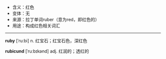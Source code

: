 - <span class="definition">含义：红色</span>
- <span class="definition">变体：无</span>
- <span class="definition">来源：拉丁单词ruber（意为red，即红色的）</span>
- <span class="definition">用途：构成红色相关词汇</span>

---

<span class="vocabulary">**ruby**</span> [ˈruːbi] n. 红宝石；红宝石色，深红色

<span class="vocabulary">**rubicund**</span> [ˈruːbɪkənd] adj. 红润的；透红的
